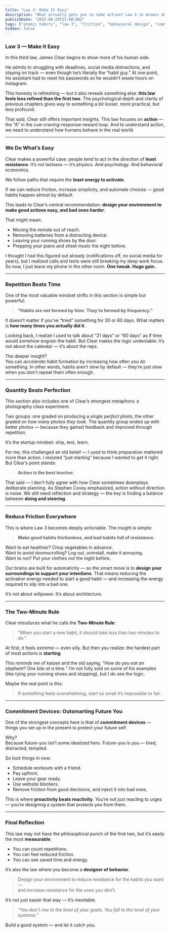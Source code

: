 ```yaml
---
title: "Law 3: Make It Easy"
description: "What actually gets you to take action? Law 3 in Atomic Habits explores the role of friction, simplicity, repetition, and proactive system design in making good habits stick — even when willpower fades."
publishDate: "2025-06-29T21:00:00Z"
tags: ["atomic habits", "law 3", "friction", "behavioral design", "commitment", "james clear"]
hidden: false
---
```


### Law 3 — Make It Easy

In this third law, James Clear begins to show more of his human side.

He admits to struggling with deadlines, social media distractions, and staying on track — even though he’s literally the “habit guy.” At one point, his assistant had to reset his passwords so he wouldn’t waste hours on Instagram.

This honesty is refreshing — but it also reveals something else: **this law feels less refined than the first two**. The psychological depth and clarity of previous chapters gives way to something a bit looser, more practical, but less profound.

That said, Clear still offers important insights. This law focuses on **action** — the "A" in the cue–craving–response–reward loop. And to understand action, we need to understand how humans behave in the real world.

---

### We Do What’s Easy

Clear makes a powerful case: people tend to act in the direction of **least resistance**. It’s not laziness — it’s physics. And psychology. And behavioral economics.

We follow paths that require the **least energy to activate**.

If we can reduce friction, increase simplicity, and automate choices — good habits happen almost by default.

This leads to Clear’s central recommendation: **design your environment to make good actions easy, and bad ones harder**.

That might mean:
- Moving the remote out of reach.
- Removing batteries from a distracting device.
- Leaving your running shoes by the door.
- Prepping your piano and sheet music the night before.

I thought I had this figured out already (notifications off, no social media for years), but I realized calls and texts were still breaking my deep work focus. So now, I just leave my phone in the other room. **One tweak. Huge gain.**

---

### Repetition Beats Time

One of the most valuable mindset shifts in this section is simple but powerful:
> **“Habits are not formed by time. They’re formed by frequency.”**

It doesn’t matter if you’ve “tried” something for 30 or 60 days. What matters is **how many times you actually did it**.

Looking back, I realize I used to talk about “21 days” or “60 days” as if time would somehow engrain the habit. But Clear makes the logic undeniable: it’s not about the calendar — it’s about the reps.

The deeper insight?  
You can *accelerate* habit formation by increasing how often you do something. In other words, habits aren’t slow by default — they’re just slow when you don’t repeat them often enough.

---

### Quantity Beats Perfection

This section also includes one of Clear’s strongest metaphors: a photography class experiment.

Two groups: one graded on producing a *single perfect photo*, the other graded on *how many photos they took*. The quantity group ended up with better photos — because they gained feedback and improved through repetition.

It’s the startup mindset: ship, test, learn.

For me, this challenged an old belief — I used to think preparation mattered more than action. I resisted “just starting” because I wanted to get it right. But Clear’s point stands:
> **Action is the best teacher.**

That said — I don’t fully agree with how Clear sometimes downplays deliberate planning. As Stephen Covey emphasized, action without direction is noise. We still need reflection and strategy — the key is finding a balance between **doing and steering**.

---

### Reduce Friction Everywhere

This is where Law 3 becomes deeply actionable. The insight is simple:
> **Make good habits frictionless, and bad habits full of resistance.**

Want to eat healthier? Chop vegetables in advance.  
Want to avoid doomscrolling? Log out, uninstall, make it annoying.  
Want to run? Put your clothes out the night before.  

Our brains are built for automaticity — so the smart move is to **design your surroundings to support your intentions**. That means reducing the activation energy needed to start a good habit — and increasing the energy required to slip into a bad one.

It’s not about willpower. It’s about architecture.

---

### The Two-Minute Rule

Clear introduces what he calls the **Two-Minute Rule**:
> “When you start a new habit, it should take less than two minutes to do.”

At first, it feels extreme — even silly. But then you realize: the hardest part of most actions is **starting**.

This reminds me of kaizen and the old saying, *“How do you eat an elephant? One bite at a time.”* I’m not fully sold on some of his examples (like tying your running shoes and stopping), but I do see the logic.

Maybe the real point is this:
> If something feels overwhelming, start so small it’s impossible to fail.

---

### Commitment Devices: Outsmarting Future You

One of the strongest concepts here is that of **commitment devices** — things you set up in the present to protect your future self.

Why?  
Because future-you isn’t some idealized hero. Future-you is you — tired, distracted, tempted.

So lock things in now:
- Schedule workouts with a friend.
- Pay upfront.
- Leave your gear ready.
- Use website blockers.
- Remove friction from good decisions, and inject it into bad ones.

This is where **proactivity beats reactivity**. You’re not just reacting to urges — you’re designing a system that protects you from them.

---

### Final Reflection

This law may not have the philosophical punch of the first two, but it’s easily the most **measurable**:
- You can count repetitions.
- You can feel reduced friction.
- You can see saved time and energy.

It’s also the law where you become a **designer of behavior**.

> Design your environment to reduce resistance for the habits you want —  
> and increase resistance for the ones you don’t.

It’s not just easier that way — it’s inevitable.

> *“You don’t rise to the level of your goals. You fall to the level of your systems.”*

Build a good system — and let it catch you.

